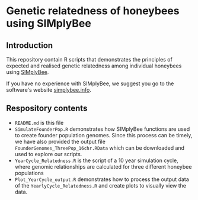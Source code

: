 # Genetic relatedness of honeybees using SIMplyBee

## Introduction 
This repository contain R scripts that demonstrates the principles of expected and realised genetic relatedness among individual honeybees using [SIMplyBee](https://cran.r-project.org/web/packages/SIMplyBee/index.html). 

If you have no experience with SIMplyBee, we suggest you go to the software's website [simplybee.info](http://www.simplybee.info).

## Respository contents
- ```README.md``` is this file
- ```SimulateFounderPop.R``` demonstrates how SIMplyBee functions are used to create founder population genomes. Since this process can be timely, we have also provided the output file ```FounderGenomes_ThreePop_16chr.RData``` which can be downloaded and used to explore our scripts.
- ```YearCycle_Relatedness.R``` is the script of a 10 year simulation cycle, where genomic relationships are calculated for three different honeybee populations
- ```Plot_YearCycle_output.R``` demonstrates how to process the output data of the ```YearlyCycle_Relatedness.R``` and create plots to visually view the data.
